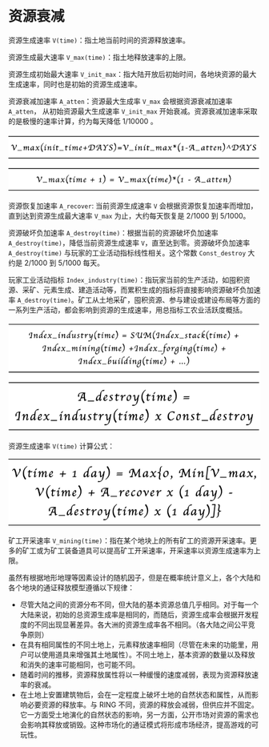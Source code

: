 # 资源衰减

资源生成速率 `V(time)`：指土地当前时间的资源释放速率。

资源生成最大速率 `V_max(time)`：指土地释放速率的上限。

资源生成初始最大速率 `V_init_max`：指大陆开放后初始时间，各地块资源的最大生成速率，同时也是初始的资源生成速率。

资源衰减加速率 `A_atten`：资源最大生成率 `V_max` 会根据资源衰减加速率 `A_atten`， 从初始资源最大生成速率 `V_init_max` 开始衰减。资源衰减加速率采取的是极慢的速率计算，约为每天降低 1/10000 。

![](../../../.gitbook/assets/att1.png)

资源恢复加速率 `A_recover`: 当前资源生成速率 `V` 会根据资源恢复加速率而增加，直到达到资源生成最大速率 `V_max` 为止，大约每天恢复是 2/1000 到 5/1000。

资源破坏负加速率 `A_destroy(time)`：根据当前的资源破坏负加速率 `A_destroy(time)`，降低当前资源生成速率 `V`，直至达到零。资源破坏负加速率 `A_destroy(time)` 与玩家的⼯业活动指标线性相关。这个常数 `Const_destroy` 大约是 2/1000 到 5/1000 每天。


玩家⼯业活动指标 `Index_industry(time)`：指玩家当前的生产活动，如囤积资源、采矿、元素生成、建造活动等，而累积⽣成的指标将直接影响资源破坏负加速率 `A_destroy(time)`。矿工从土地采矿，囤积资源、参与建设或建设布局等方面的一系列生产活动，都会影响到资源的生成速率，⽤总指标⼯农业活跃度概括。

![](../../../.gitbook/assets/att2.png)

资源生成速率 `V(time)` 计算公式：

![](../../../.gitbook/assets/att3.png)

矿工开采速率 `V_mining(time)`：指在某个地块上的所有矿工的资源开采速率。更多的矿工或为矿工装备道具可以提高矿工开采速率，开采速率以资源生成速率为上限。

虽然有根据地形地理等因素设计的随机因⼦，但是在概率统计意义上，各个⼤陆和各个地块的通证释放模型遵循以下规律：

* 尽管大陆之间的资源分布不同，但大陆的基本资源总值几乎相同。对于每一个大陆来说，初始的总资源生成率是相同的，而随后，资源生成率会根据开发程度的不同出现显著差异。各大洲的资源生成率各不相同。（各大陆之间公平竞争原则）
* 在具有相同属性的不同土地上，元素释放速率相同（尽管在未来的功能里，用户可以使用道具来增强其土地属性）。不同土地上，基本资源的数量以及释放和消失的速率可能相同，也可能不同。
* 随着时间的推移，资源释放属性将以一种缓慢的速度减弱，表现为资源释放速率的衰减。
* 在土地上安置建筑物后，会在一定程度上破坏土地的自然状态和属性，从而影响必要资源的释放率。与 RING 不同，资源的释放会减弱，但供应并不固定。它一方面受土地演化的自然状态的影响，另一方面，公开市场对资源的需求也会影响其释放或销毁。这种市场化的通证模式将形成市场经济，提高游戏的可玩性。

